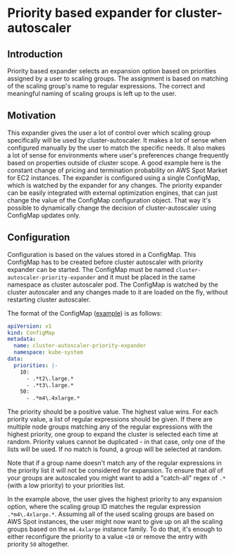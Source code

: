 # Priority based expander for cluster-autoscaler

## Introduction

Priority based expander selects an expansion option based on priorities assigned by a user to scaling groups. The assignment is based on matching of the scaling group's name to regular expressions. The correct and meaningful naming of scaling groups is left up to the user.

## Motivation

This expander gives the user a lot of control over which scaling group specifically will be used by cluster-autoscaler. It makes a lot of sense when configured manually by the user to match the specific needs. It also makes a lot of sense for environments where user's preferences change frequently based on properties outside of cluster scope. A good example here is the constant change of pricing and termination probability on AWS Spot Market for EC2 instances.
The expander is configured using a single ConfigMap, which is watched by the expander for any changes. The priority expander can be easily integrated with external optimization engines, that can just change the value of the ConfigMap configuration object. That way it's possible to dynamically change the decision of cluster-autoscaler using ConfigMap updates only.

## Configuration

Configuration is based on the values stored in a ConfigMap. This ConfigMap has to be created before cluster autoscaler with priority expander can be started. The ConfigMap must be named `cluster-autoscaler-priority-expander` and it must be placed in the same namespace as cluster autoscaler pod. The ConfigMap is watched by the cluster autoscaler and any changes made to it are loaded on the fly, without restarting cluster autoscaler.

The format of the ConfigMap ([example](priority-expander-configmap.yaml)) is as follows:

```yaml
apiVersion: v1
kind: ConfigMap
metadata:
  name: cluster-autoscaler-priority-expander
  namespace: kube-system
data:
  priorities: |-
    10:
      - .*t2\.large.*
      - .*t3\.large.*
    50:
      - .*m4\.4xlarge.*
```

The priority should be a positive value. The highest value wins. For each priority value, a list of regular expressions should be given. If there are multiple node groups matching any of the regular expressions with the highest priority, one group to expand the cluster is selected each time at random. Priority values cannot be duplicated - in that case, only one of the lists will be used. If no match is found, a group will be selected at random.

Note that if a group name doesn't match any of the regular expressions in the priority list it will not be considered for expansion.  To ensure that *all* of your groups are autoscaled you might want to add a "catch-all" regex of `.*` (with a low priority) to your priorities list.

In the example above, the user gives the highest priority to any expansion option, where the scaling group ID matches the regular expression `.*m4\.4xlarge.*`. Assuming all of the used scaling groups are based on AWS Spot instances, the user might now want to give up on all the scaling groups based on the `m4.4xlarge` instance family. To do that, it's enough to either reconfigure the priority to a value `<10` or remove the entry with priority `50` altogether.
